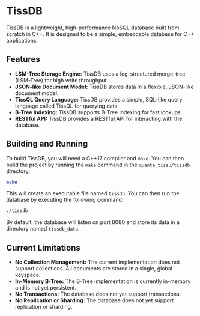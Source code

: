 
# TissDB

TissDB is a lightweight, high-performance NoSQL database built from scratch in C++. It is designed to be a simple, embeddable database for C++ applications.

## Features

*   **LSM-Tree Storage Engine:** TissDB uses a log-structured merge-tree (LSM-Tree) for high write throughput.
*   **JSON-like Document Model:** TissDB stores data in a flexible, JSON-like document model.
*   **TissQL Query Language:** TissDB provides a simple, SQL-like query language called TissQL for querying data.
*   **B-Tree Indexing:** TissDB supports B-Tree indexing for fast lookups.
*   **RESTful API:** TissDB provides a RESTful API for interacting with the database.

## Building and Running

To build TissDB, you will need a C++17 compiler and `make`. You can then build the project by running the `make` command in the `quanta_tissu/tissdb` directory:

```bash
make
```

This will create an executable file named `tissdb`. You can then run the database by executing the following command:

```bash
./tissdb
```

By default, the database will listen on port 8080 and store its data in a directory named `tissdb_data`.

## Current Limitations

*   **No Collection Management:** The current implementation does not support collections. All documents are stored in a single, global keyspace.
*   **In-Memory B-Tree:** The B-Tree implementation is currently in-memory and is not yet persistent.
*   **No Transactions:** The database does not yet support transactions.
*   **No Replication or Sharding:** The database does not yet support replication or sharding.
